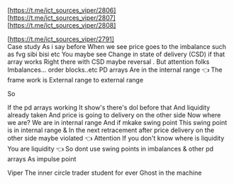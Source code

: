 [https://t.me/ict_sources_viper/2806]    
[https://t.me/ict_sources_viper/2807]    
[https://t.me/ict_sources_viper/2808]  

[https://t.me/ict_sources_viper/2791]  
Case study 
As i say before
When we see price goes to the imbalance such as fvg sibi bisi etc
You  maybe see Change in state of delivery (CSD)
 if that array works 
Right there with CSD maybe reversal .
But attention folks
Imbalances... order blocks..etc PD arrays
Are in the internal range 👈
The frame work is 
External range to external range

So 

If the pd arrays working
It show's there's dol before that 
And liquidity already taken
And price is going to delivery on the other side
Now where we are? 
We are in internal range
And if mkake swing point 
This swing point is in internal range
& In the next retracement after price delivery on the other side maybe violated 👈
Attention
If you don't know where is liquidity
You are liquidity 👈
So dont use swing points in imbalances & other pd arrays
As impulse point


Viper 
The inner circle trader student for ever
Ghost in the machine